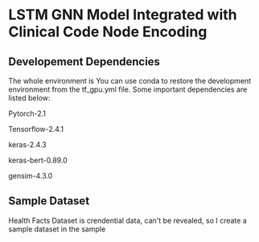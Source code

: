 # LSTM GNN Model Integrated with Clinical Code Node Encoding


## Developement Dependencies

The whole environment is 
You can use conda to restore the development environment from the tf_gpu.yml file.
Some important dependencies are listed below:

Pytorch-2.1

Tensorflow-2.4.1

keras-2.4.3

keras-bert-0.89.0

gensim-4.3.0

## Sample Dataset

Health Facts Dataset is crendential data, can't be revealed, so I create a sample dataset in the sample 


